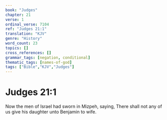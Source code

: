 ```yaml
---
book: "Judges"
chapter: 21
verse: 1
ordinal_verse: 7104
ref: "Judges 21:1"
translation: "KJV"
genre: "History"
word_count: 23
topics: []
cross_references: []
grammar_tags: [negation, conditional]
thematic_tags: [names-of-god]
tags: ["Bible","KJV","Judges"]
---
```


# Judges 21:1

Now the men of Israel had sworn in Mizpeh, saying, There shall not any of us give his daughter unto Benjamin to wife.
